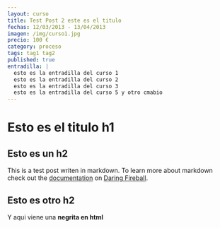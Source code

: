 ```yaml
---
layout: curso
title: Test Post 2 este es el titulo
fechas: 12/03/2013 - 13/04/2013
imagen: /img/curso1.jpg
precio: 100 €
category: proceso
tags: tag1 tag2
published: true
entradilla: |
  esto es la entradilla del curso 1
  esto es la entradilla del curso 2
  esto es la entradilla del curso 3
  esto es la entradilla del curso 5 y otro cmabio
---
```


# Esto es el titulo h1

## Esto es un h2

This is a test post writen in markdown. To learn more about markdown check out the [documentation](http://daringfireball.net/projects/markdown/) on [Daring Fireball](http://daringfireball.net/).

## Esto es otro h2

Y aqui viene una <strong>negrita en html</strong>